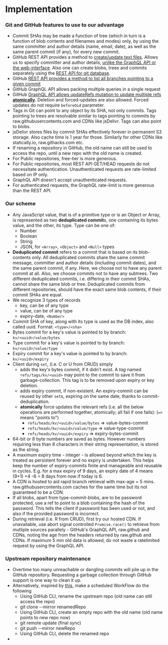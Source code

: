 # Implementation

### Git and GitHub features to use to our advantage
- Commit SHAs may be made a function of tree (which in turn is a function of blob contents and filenames and modes) only, by using the same committer and author details (name, email, date), as well as the same parent commit (if any), for every new commit.
- GitHub REST API provides a method to [create/update text files](https://docs.github.com/en/rest/repos/contents?apiVersion=2022-11-28#create-or-update-file-contents). Allows us to specify committer and author details, [unlike the GraphQL API or the web-interface](https://docs.github.com/en/graphql/reference/mutations#authorship). Also one can create blobs, trees and commits separately using the [REST API for git database](https://docs.github.com/en/rest/git?apiVersion=2022-11-28).
- GitHub [REST API provides a method to list all branches pointing to a given commit](https://docs.github.com/en/rest/commits/commits?apiVersion=2022-11-28#list-branches-for-head-commit)
- GitHub GraphQL API allows packing multiple queries in a single request
- GitHub [GraphQL API allows updateRefs mutation to update multiple refs **atomically**](https://docs.github.com/en/graphql/reference/mutations#updaterefs). Deletion and forced-updates are also allowed. Forced updates do not require `beforeOid` parameter.
- Tags in Git can point to any object by its SHA, not only commits. Tags pointing to trees are resolvable similar to tags pointing to commits by raw.githubusercontents.com and CDNs like jsDelivr. Tags can also point to blobs.
- jsDelivr stores files by commit SHAs effectively forever in permanent S3 storage. Also cache time is 1 year for those. Similarly for other CDNs like statically.io, raw.githacks.com etc.
- If renaming a repository in GitHub, the old name can still be used to access the repo, until a new repo with the old name is created.
- For Public repositories, free-tier is more generous.
- For Public repositories, most REST API GET/HEAD requests do not necessitate authentication. Unauthenticated requests are rate-limited based on IP only.
- GraphQL API doesn't accept unauthenticated requests.
- For authenticated requests, the GraphQL rate-limit is more generous than the REST API.

### Our scheme
- Any JavaScript value, that is of a primitive type or is an Object or Array, is represented as two **deduplicated commit**s, one containing its bytes value, and the other, its type. Type can be one of:
  - Number
  - Boolean
  - String
  - JSON, for `<Array>`, `<Object>` and `<Null>` types
- **Deduplicated commit** refers to a commit that is based on its blob-contents only. All deduplicated commits share the same commit message, committer and author details (including commit dates), and the same parent commit, if any. Here, we choose not to have any parent commit at all. Also, we choose commits not to have any subtrees. Two different deduplicated commits, i.e. differing in their commit SHAs, cannot share the same blob or tree. Deduplicated commits from different repositories, should have the exact same blob contents, if their commit SHAs are equal.
- We recognize 3 types of records
  - key, can be of any type
  - value, can be of any type
  - expiry-date, `<Number>`
- Commit SHA of key, along with its type is used as the DB index, also called uuid. Format: `<type>/<sha>`
- Bytes commit for a key's value is pointed to by branch: `kv/<uuid>/value/bytes`
- Type commit for a key's value is pointed to by branch: `kv/<uuid>/value/type`
- Expiry commit for a key's value is pointed to by branch: `kv/<uuid>/expiry`
- Client during `set`, (i.e. C or U from CRUD) simply
  - adds the key's bytes commit, if it didn't exist. A *tag* named `refs/tags/kv/<uuid>` may point to the commit to save it from garbage-collection. This tag is to be removed upon expiry or key deletion.
  - adds expiry commit, if non-existent. An expiry-commit can be reused by other `set`s, expiring on the same date, thanks to commit-deduplication.
  - **atomically** force updates the relevant refs (i.e. all the below operations are performed together, atomically; all fail if one fails): (`=>` means "points to")
    - `refs/heads/kv/<uuid>/value/bytes` => value-bytes-commit
    - `refs/heads/kv/<uuid>/value/type` => value-type-commit
    - `refs/heads/kv/<uuid>/expiry` => expiry-bytes-commit
- 64-bit or 8 byte numbers are saved as bytes. However numbers requiring less than 8 characters in their string representation, is stored as the string.
- A maximum expiry time - integer - is allowed beyond which the key is treated as persistent forever and no expiry is undertaken. This helps keep the number of expiry-commits finite and manageable and reusable in cycles. E.g. for a max expiry of 9 days, an expiry date of 4 means (9+1) +4 -6 = 8 days from now if today is 6.
- A CDN is hosted to aid rapid branch retrieval with max-age = 5 mins. raw.githubusercontents.com caches for the same time but its not guaranteed to be a CDN.
- If all blobs, apart from type-commit-blobs, are to be password protected, use a ref to point to a blob containing the hash of the password. This tells the client if password has been used or not, and also if the provided password is incorrect.
- During retrieval (i.e. R from CRUD), first try our hosted CDN. If unavailable, use abort signal controlled `Promise.race()` to retrieve from mutliple sources parallely - GitHub's GraphQL API, raw.github and CDNs, noting the age from the headers returned by raw.github and CDNs. If maximum 5 min old data is allowed, do not waste a ratelimited request by using the GraphQL API.

### Upstream repository maintenance
- Overtime too many unreachable or dangling commits will pile up in the GitHub repository. Requesting a garbage collection through GitHub support is one way to clean it up.
- Alternatively, inspired by [this](https://stackoverflow.com/a/78392060), make a scheduled WorkFlow do the following
  - Using GitHub CLI, rename the upstream repo (old name can still access the repo)
  - git clone --mirror renamedRepo
  - Using GitHub CLI, create an empty repo with the old name (old name points to new repo now)
  - git remote update (final sync)
  - git push --mirror newRepo
  - Using GitHub CLI, delete the renamed repo
- 

